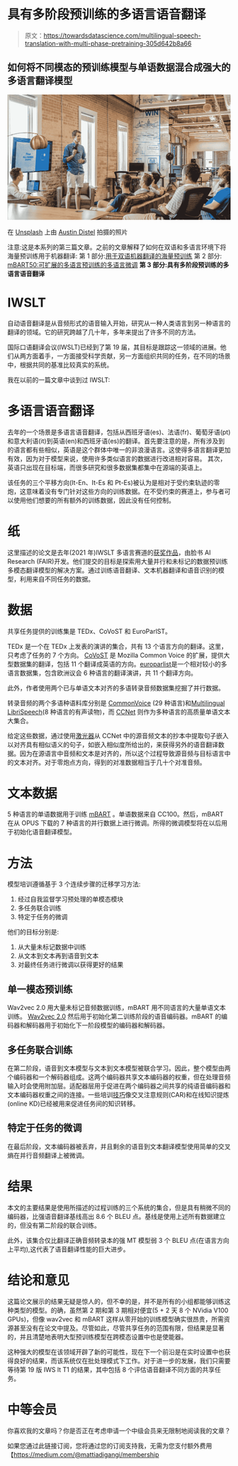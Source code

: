 # 具有多阶段预训练的多语言语音翻译

> 原文：<https://towardsdatascience.com/multilingual-speech-translation-with-multi-phase-pretraining-305d642b8a66>

## 如何将不同模态的预训练模型与单语数据混合成强大的多语言翻译模型

![](img/fb78c1e9980afac1e7402ac2a5887af9.png)

在 [Unsplash](https://unsplash.com?utm_source=medium&utm_medium=referral) 上由 [Austin Distel](https://unsplash.com/@austindistel?utm_source=medium&utm_medium=referral) 拍摄的照片

注意:这是本系列的第三篇文章。之前的文章解释了如何在双语和多语言环境下将海量预训练用于机器翻译:
第 1 部分:[用于双语机器翻译的海量预训练](/massive-pretraining-for-bilingual-machine-translation-3e26bfd85432)
第 2 部分: [mBART50:可扩展的多语言预训练的多语言微调](/mbart50-multilingual-fine-tuning-of-extensible-multilingual-pretraining-70a7305d4838)
**第 3 部分:具有多阶段预训练的多语言语音翻译**

# IWSLT

自动语音翻译是从音频形式的语音输入开始，研究从一种人类语言到另一种语言的翻译的领域。它的研究跨越了几十年，多年来提出了许多不同的方法。

国际口语翻译会议(IWSLT)已经到了第 19 届，其目标是跟踪这一领域的进展。他们从两方面着手，一方面接受科学贡献，另一方面组织共同的任务，在不同的场景中，根据共同的基准比较真实的系统。

我在以前的一篇文章中谈到过 IWSLT:

[](https://medium.com/machine-translation-fbk/machines-can-learn-to-translate-directly-your-voice-fbk-iwslt18-bb284ccae8bc)  

# 多语言语音翻译

去年的一个场景是多语言语音翻译，包括从西班牙语(es)、法语(fr)、葡萄牙语(pt)和意大利语(it)到英语(en)和西班牙语(es)的翻译。首先要注意的是，所有涉及到的语言都有些相似，英语是这个群体中唯一的非浪漫语言。这使得多语言翻译更加有效，因为对于模型来说，使用许多类似语言的数据进行改进相对容易。
其次，英语只出现在目标端，而很多研究和很多数据集都集中在源端的英语上。

[](https://medium.com/machine-translation-fbk/must-c-a-large-corpus-for-speech-translation-8e2350d01ea3)  

该任务的三个平移方向(It-En、It-Es 和 Pt-Es)被认为是相对于受约束轨迹的零炮，这意味着没有专门针对这些方向的训练数据。在不受约束的赛道上，参与者可以使用他们想要的所有额外的训练数据，因此没有任何控制。

# 纸

这里描述的论文是去年(2021 年)IWSLT 多语言赛道的[获奖作品](https://scontent-dus1-1.xx.fbcdn.net/v/t39.8562-6/246840550_351924723290671_1968728059268811349_n.pdf?_nc_cat=100&ccb=1-5&_nc_sid=ad8a9d&_nc_ohc=LVLpkxx-5iQAX8qnfjp&_nc_ht=scontent-dus1-1.xx&oh=00_AT9rzfTqP2h69MMUnnnlHMNdz4oeBAtCyZyR-Dwt6utSdw&oe=624E6380)，由脸书 AI Research (FAIR)开发。他们提交的目标是探索用大量并行和未标记的数据预训练多模态翻译模型的解决方案。通过训练语音翻译、文本机器翻译和语音识别的模型，利用来自不同任务的数据。

# 数据

共享任务提供的训练集是 TEDx、CoVoST 和 EuroParlST。

TEDx 是一个在 TEDx 上发表的演讲的集合，共有 13 个语言方向的翻译。这里，只考虑了任务的 7 个方向。 [CoVoST](https://github.com/facebookresearch/covost) 是 Mozilla Common Voice 的扩展，提供大型数据集的翻译，包括 11 个翻译成英语的方向。[europarlist](https://arxiv.org/abs/1911.03167)是一个相对较小的多语言数据集，包含欧洲议会 6 种语言的翻译演讲，共 11 个翻译方向。

此外，作者使用两个已与单语文本对齐的多语转录音频数据集挖掘了并行数据。

转录音频的两个多语种语料库分别是 [CommonVoice](https://commonvoice.mozilla.org/it) (29 种语言)和[Multilingual LibriSpeech](http://www.openslr.org/94/)(8 种语言的有声读物)，而 [CCNet](https://github.com/facebookresearch/cc_net) 则作为多种语言的高质量单语文本大集合。

给定这些数据，通过使用[激光器](https://engineering.fb.com/2019/01/22/ai-research/laser-multilingual-sentence-embeddings/)从 CCNet 中的源音频文本的抄本中提取句子嵌入以对齐具有相似语义的句子，如嵌入相似度所给出的，来获得另外的语音翻译数据。因为在源语言中音频和文本是对齐的，所以这个过程导致源音频与目标语言中的文本对齐。对于零炮点方向，得到的对准数据相当于几十个对准音频。

# 文本数据

5 种语言的单语数据用于训练 [mBART](https://medium.com/towards-data-science/massive-pretraining-for-bilingual-machine-translation-3e26bfd85432) 。单语数据来自 CC100。然后，mBART 在从 OPUS 下载的 7 种语言的并行数据上进行微调。所得的微调模型将在以后用于初始化语音翻译模型。

# 方法

模型培训遵循基于 3 个连续步骤的迁移学习方法:

1.  经过自我监督学习预处理的单模态模块
2.  多任务联合训练
3.  特定于任务的微调

他们的目标分别是:

1.  从大量未标记数据中训练
2.  从文本到文本再到语音到文本
3.  对最终任务进行微调以获得更好的结果

## 单一模态预训练

Wav2vec 2.0 用大量未标记音频数据训练，mBART 用不同语言的大量单语文本训练。 [Wav2vec 2.0](https://arxiv.org/abs/2006.11477) 然后用于初始化第二训练阶段的语音编码器。mBART 的编码器和解码器用于初始化下一阶段模型的编码器和解码器。

## 多任务联合训练

在第二阶段，语音到文本模型与文本到文本模型被联合学习。因此，整个模型由两个编码器和一个解码器组成。这两个编码器共享文本编码器的权重，但在处理音频输入时会使用附加层。适配器层用于促进在两个编码器之间共享的纯语音编码器和文本编码器权重之间的连接。一些培训[技巧](https://arxiv.org/abs/2107.05782)像交叉注意规则(CAR)和在线知识提炼(online KD)已经被用来促进任务间的知识转移。

## 特定于任务的微调

在最后阶段，文本编码器被丢弃，并且剩余的语音到文本翻译模型使用简单的交叉熵在并行音频翻译上被微调。

# 结果

本文的主要结果是使用所描述的过程训练的三个系统的集合，但是具有稍微不同的编码器，比强语音翻译基线高出 8.6 个 BLEU 点。基线是使用上述所有数据建立的，但没有第二阶段的联合训练。

此外，该集合仅比翻译正确音频转录本的强 MT 模型弱 3 个 BLEU 点(在语言方向上平均),这代表了语音翻译性能的巨大进步。

# 结论和意见

这篇论文展示的结果无疑是惊人的，但不幸的是，并不是所有的小组都能够训练这种类型的模型。的确，虽然第 2 期和第 3 期相对便宜(5 + 2 天 8 个 NVidia V100 GPUs)，但像 wav2vec 和 mBART 这样从零开始的训练模型确实很昂贵，所需资源甚至没有在论文中提及。尽管如此，尽管共享任务的范围有限，但结果是显著的，并且清楚地表明大型预训练模型在跨模态设置中也是使能器。

这种强大的模型在该领域开辟了新的可能性，现在下一个前沿是在实时设置中也获得良好的结果，而该系统仅在批处理模式下工作。对于进一步的发展，我们只需要等待第 19 版 IWS lt T1 的结果，其中包括 8 个评估语音翻译不同方面的共享任务。

# 中等会员

你喜欢我的文章吗？你是否正在考虑申请一个中级会员来无限制地阅读我的文章？

如果您通过此链接订阅，您将通过您的订阅支持我，无需为您支付额外费用【https://medium.com/@mattiadigangi/membership